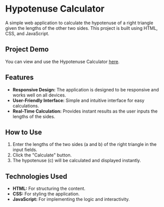 # Hypotenuse Calculator

A simple web application to calculate the hypotenuse of a right triangle given the lengths of the other two sides. This project is built using HTML, CSS, and JavaScript.

## Project Demo

You can view and use the Hypotenuse Calculator [here](https://owais-zakir.github.io/Hypotenuse-Calculator/).

## Features

- **Responsive Design:** The application is designed to be responsive and works well on all devices.
- **User-Friendly Interface:** Simple and intuitive interface for easy calculations.
- **Real-Time Calculation:** Provides instant results as the user inputs the lengths of the sides.

## How to Use

1. Enter the lengths of the two sides (a and b) of the right triangle in the input fields.
2. Click the "Calculate" button.
3. The hypotenuse (c) will be calculated and displayed instantly.

## Technologies Used

- **HTML:** For structuring the content.
- **CSS:** For styling the application.
- **JavaScript:** For implementing the logic and interactivity.
